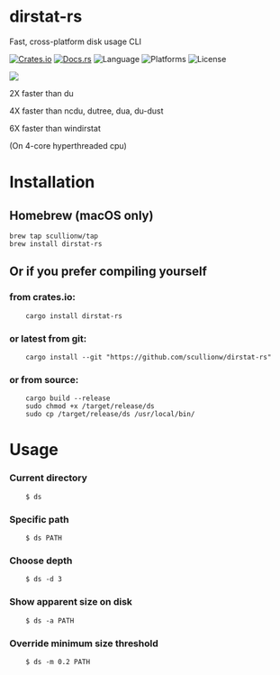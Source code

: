# dirstat-rs

Fast, cross-platform disk usage CLI

[![Crates.io](https://img.shields.io/crates/v/dirstat-rs.svg)](https://crates.io/crates/dirstat-rs)
[![Docs.rs](https://docs.rs/dirstat-rs/badge.svg)](https://docs.rs/dirstat-rs/)
![Language](https://img.shields.io/badge/language-rust-orange)
![Platforms](https://img.shields.io/badge/platforms-Windows%2C%20macOS%20and%20Linux-blue)
![License](https://img.shields.io/github/license/scullionw/dirstat-rs)

![](demo/ds_demo.gif)

2X faster than du

4X faster than ncdu, dutree, dua, du-dust

6X faster than windirstat

(On 4-core hyperthreaded cpu)
        
# Installation

## Homebrew (macOS only)

    brew tap scullionw/tap
    brew install dirstat-rs

## Or if you prefer compiling yourself

### from crates.io:

        cargo install dirstat-rs
        
### or latest from git:

        cargo install --git "https://github.com/scullionw/dirstat-rs"
        
### or from source:

        cargo build --release
        sudo chmod +x /target/release/ds
        sudo cp /target/release/ds /usr/local/bin/

# Usage

### Current directory
    
        $ ds
    
### Specific path
 
        $ ds PATH

### Choose depth
 
        $ ds -d 3

### Show apparent size on disk

        $ ds -a PATH

### Override minimum size threshold

        $ ds -m 0.2 PATH



    
    
    
    
